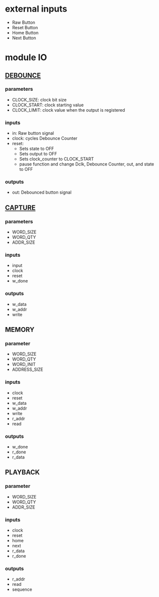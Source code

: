 # external inputs
- Raw Button
- Reset Button
- Home Button
- Next Button
# module IO
## [DEBOUNCE](modules\debounce\debounce.md)
### parameters
- CLOCK_SIZE: clock bit size
- CLOCK_START: clock starting value
- CLOCK_LIMIT: clock value when the output is registered
### inputs
- in: Raw button signal
- clock: cycles Debounce Counter
- reset: 
  - Sets state to OFF
  - Sets output to OFF
  - Sets clock_counter to CLOCK_START
  - pause function and change Dclk, Debounce Counter, out, and state to OFF
### outputs
- out: Debounced button signal
## [CAPTURE](modules\capture\capture.md)
### parameters
- WORD_SIZE
- WORD_QTY
- ADDR_SIZE
### inputs
- input
- clock
- reset
- w_done
### outputs
- w_data
- w_addr
- write
## MEMORY
### parameter
- WORD_SIZE
- WORD_QTY
- WORD_INIT
- ADDRESS_SIZE
### inputs
- clock
- reset
- w_data
- w_addr
- write
- r_addr
- read
### outputs
- w_done
- r_done
- r_data
## PLAYBACK
### parameter
- WORD_SIZE
- WORD_QTY
- ADDR_SIZE
### inputs
- clock
- reset
- home
- next
- r_data
- r_done
### outputs
- r_addr
- read
- sequence